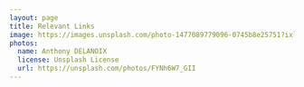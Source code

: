 ```yaml
---
layout: page
title: Relevant Links
image: https://images.unsplash.com/photo-1477089779096-0745b8e25751?ixlib=rb-4.0.3&ixid=MnwxMjA3fDB8MHxwaG90by1wYWdlfHx8fGVufDB8fHx8&auto=format&fit=crop&w=1470&q=80
photos:
  name: Anthony DELANOIX
  license: Unsplash License
  url: https://unsplash.com/photos/FYNh6W7_GII
---
```

